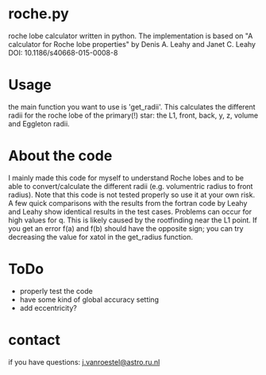 # roche.py
roche lobe calculator written in python. The implementation is based on 
"A calculator for Roche lobe properties" by Denis A. Leahy and Janet C. Leahy
DOI: 10.1186/s40668-015-0008-8

Usage
==============
the main function you want to use is 'get_radii'. This calculates the different
radii for the roche lobe of the primary(!) star: the L1, front, back, y, z, 
volume and Eggleton radii.


About the code
==============
I mainly made this code for myself to understand Roche lobes and to be able to 
convert/calculate the different radii (e.g. volumentric radius to front radius).
Note that this code is not tested properly so use it at your own risk. A few
quick comparisons with the results from the fortran code by Leahy and Leahy
show identical results in the test cases. Problems can occur for high values 
for q. This is likely caused by the rootfinding near the L1 point. If you get 
an error f(a) and f(b) should have the opposite sign; you can try decreasing 
the value for xatol in the get_radius function.

ToDo
==============
* properly test the code
* have some kind of global accuracy setting
* add eccentricity?


contact
=======
if you have questions:
    j.vanroestel@astro.ru.nl
